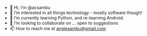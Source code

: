 - 👋 Hi, I’m @acsambu
- 👀 I’m interested in all things technology - mostly software though!
- 🌱 I’m currently learning Python, and re-learning Android.
- 💞️ I’m looking to collaborate on ... open to suggestions
- 📫 How to reach me at angiesambu@gmail.com

<!---
acsambu/acsambu is a ✨ special ✨ repository because its `README.md` (this file) appears on your GitHub profile.
You can click the Preview link to take a look at your changes.
--->
